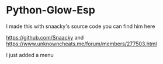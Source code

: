 # Python-Glow-Esp


I made this with snaacky's source code you can find him here

https://github.com/Snaacky and https://www.unknowncheats.me/forum/members/277503.html

I just added a menu